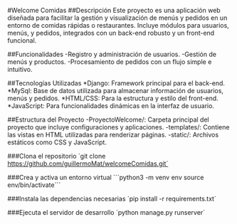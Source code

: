 #Welcome Comidas
##Descripción
Este proyecto es una aplicación web diseñada para facilitar la gestión y visualización de menús y pedidos en un entorno de comidas rápidas o restaurantes. Incluye módulos para usuarios, menús, y pedidos, integrados con un back-end robusto y un front-end funcional.

##Funcionalidades
-Registro y administración de usuarios.
-Gestión de menús y productos.
-Procesamiento de pedidos con un flujo simple e intuitivo.

##Tecnologías Utilizadas
*Django: Framework principal para el back-end.
*MySql: Base de datos utilizada para almacenar información de usuarios, menús y pedidos.
*HTML/CSS: Para la estructura y estilo del front-end.
*JavaScript: Para funcionalidades dinámicas en la interfaz de usuario.

##Estructura del Proyecto
-ProyectoWelcome/: Carpeta principal del proyecto que incluye configuraciones y aplicaciones.
-templates/: Contiene las vistas en HTML utilizadas para renderizar páginas.
-static/: Archivos estáticos como CSS y JavaScript.

###Clona el repositorio
´git clone https://github.com/guillermoMat/welcomeComidas.git´

###Crea y activa un entorno virtual
´´´python3 -m venv env
source env/bin/activate´´´

###Instala las dependencias necesarias
´pip install -r requirements.txt´

###Ejecuta el servidor de desarrollo
´python manage.py runserver´
